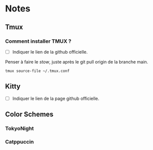 # Notes

## Tmux

### Comment installer TMUX ?

- [ ] Indiquer le lien de la github officielle.

Penser à faire le *stow*, juste après le git pull origin de la branche main.

```sh
tmux source-file ~/.tmux.conf
```

## Kitty

- [ ] Indiquer le lien de la page github officielle.


## Color Schemes
### TokyoNight
### Catppuccin

